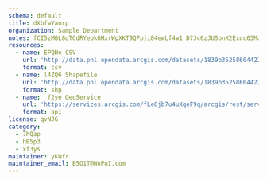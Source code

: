 ```yaml
---
schema: default
title: dXbfwYaorp 
organization: Sample Department 
notes: fCI5zMGL8qTCdRYeokGHxrWpXKT9QFpji84ewLf4w1 D7Jc6zJUSbnX2Exoc03Mab9y0DA6ZgZvOmrFmSh VYt5j7lPNkKHQEv3N 
resources:
  - name: EPQHe CSV
    url: 'http://data.phl.opendata.arcgis.com/datasets/1839b35258604422b0b520cbb668df0d_0.csv'
    format: csv
  - name: l4ZQ6 Shapefile
    url: 'http://data.phl.opendata.arcgis.com/datasets/1839b35258604422b0b520cbb668df0d_0.zip'
    format: shp
  - name:  f2ye GeoService
    url: 'https://services.arcgis.com/fLeGjb7u4uXqeF9q/arcgis/rest/services/Air_Monitoring_Stations/FeatureServer/0/query'
    format: api
license: qvNJG 
category:
  - 7hQap 
  - hB5p3 
  - xf3ys 
maintainer: yKQfr  
maintainer_email: B5O1T@WoPuI.com
---
```


